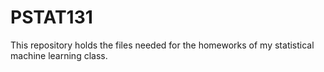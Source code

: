 # PSTAT131
This repository holds the files needed for the homeworks of my statistical machine learning class.
